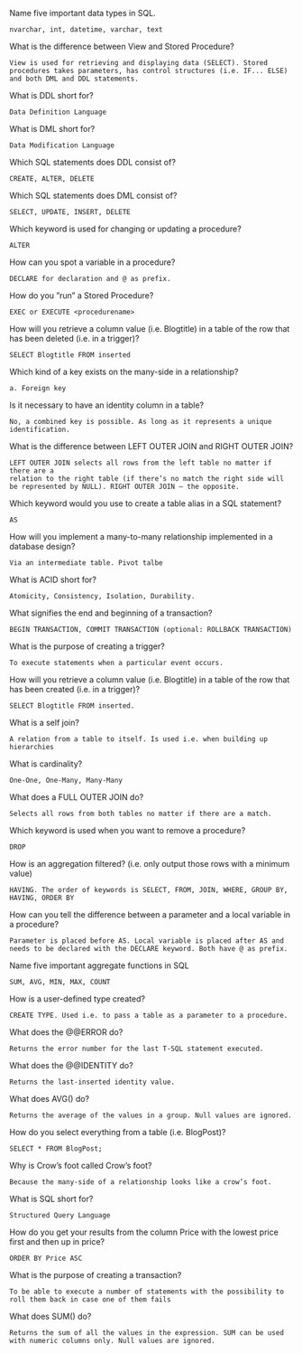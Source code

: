 Name five important data types in SQL.

	nvarchar, int, datetime, varchar, text
What is the difference between View and Stored Procedure?

	View is used for retrieving and displaying data (SELECT). Stored procedures takes parameters, has control structures (i.e. IF... ELSE) and both DML and DDL statements.
What is DDL short for?

	Data Definition Language
What is DML short for?

	Data Modification Language
Which SQL statements does DDL consist of?

	CREATE, ALTER, DELETE
Which SQL statements does DML consist of?

	SELECT, UPDATE, INSERT, DELETE
Which keyword is used for changing or updating a procedure?

	ALTER
How can you spot a variable in a procedure?

	DECLARE for declaration and @ as prefix.
How do you ”run” a Stored Procedure?

	EXEC or EXECUTE <procedurename>

How will you retrieve a column value (i.e. Blogtitle) in a table of the row that has been deleted (i.e. in a trigger)?

	SELECT Blogtitle FROM inserted
Which kind of a key exists on the many-side in a relationship?

	a. Foreign key
Is it necessary to have an identity column in a table?

	No, a combined key is possible. As long as it represents a unique identification.
What is the difference between LEFT OUTER JOIN and RIGHT OUTER JOIN?

	LEFT OUTER JOIN selects all rows from the left table no matter if there are a
	relation to the right table (if there’s no match the right side will be represented by NULL). RIGHT OUTER JOIN – the opposite.
Which keyword would you use to create a table alias in a SQL statement?

	AS
How will you implement a many-to-many relationship implemented in a database design?

	Via an intermediate table. Pivot talbe
What is ACID short for?

	Atomicity, Consistency, Isolation, Durability.

What signifies the end and beginning of a transaction?

	BEGIN TRANSACTION, COMMIT TRANSACTION (optional: ROLLBACK TRANSACTION)
What is the purpose of creating a trigger?

	To execute statements when a particular event occurs.
How will you retrieve a column value (i.e. Blogtitle) in a table of the row that has been created (i.e. in a trigger)?

	SELECT Blogtitle FROM inserted.
What is a self join?

	A relation from a table to itself. Is used i.e. when building up hierarchies
What is cardinality?

	One-One, One-Many, Many-Many
What does a FULL OUTER JOIN do?

	Selects all rows from both tables no matter if there are a match.
Which keyword is used when you want to remove a procedure?

	DROP
How is an aggregation filtered? (i.e. only output those rows with a minimum value)

	HAVING. The order of keywords is SELECT, FROM, JOIN, WHERE, GROUP BY, HAVING, ORDER BY
How can you tell the difference between a parameter and a local variable in a procedure?

	Parameter is placed before AS. Local variable is placed after AS and needs to be declared with the DECLARE keyword. Both have @ as prefix.
Name five important aggregate functions in SQL

	SUM, AVG, MIN, MAX, COUNT
How is a user-defined type created?

	CREATE TYPE. Used i.e. to pass a table as a parameter to a procedure.
What does the @@ERROR do?

	Returns the error number for the last T-SQL statement executed.
What does the @@IDENTITY do?

	Returns the last-inserted identity value.
What does AVG() do?

	Returns the average of the values in a group. Null values are ignored.
How do you select everything from a table (i.e. BlogPost)?

	SELECT * FROM BlogPost;
Why is Crow’s foot called Crow’s foot?

	Because the many-side of a relationship looks like a crow’s foot.
What is SQL short for?

	Structured Query Language
How do you get your results from the column Price with the lowest price first and then up in price?

	ORDER BY Price ASC
What is the purpose of creating a transaction?

	To be able to execute a number of statements with the possibility to roll them back in case one of them fails
What does SUM() do?

	Returns the sum of all the values in the expression. SUM can be used with numeric columns only. Null values are ignored.
